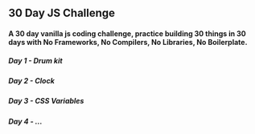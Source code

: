 ## 30 Day JS Challenge

#### A 30 day vanilla js coding challenge, practice building 30 things in 30 days with No Frameworks, No Compilers, No Libraries, No Boilerplate.

##### Day 1 - Drum kit
##### Day 2 - Clock
##### Day 3 - CSS Variables
##### Day 4 - ...